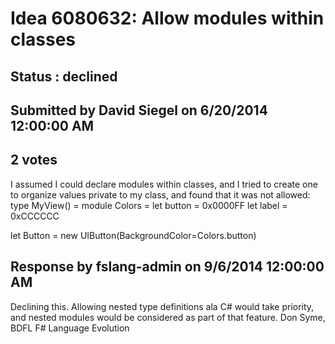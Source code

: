 # Idea 6080632: Allow modules within classes #

## Status : declined

## Submitted by David Siegel on 6/20/2014 12:00:00 AM

## 2 votes

I assumed I could declare modules within classes, and I tried to create one to organize values private to my class, and found that it was not allowed:
type MyView() =
module Colors =
let button = 0x0000FF
let label = 0xCCCCCC

let Button = new UIButton(BackgroundColor=Colors.button)

## Response by fslang-admin on 9/6/2014 12:00:00 AM

Declining this. Allowing nested type definitions ala C# would take priority, and nested modules would be considered as part of that feature.
Don Syme, BDFL F# Language Evolution

